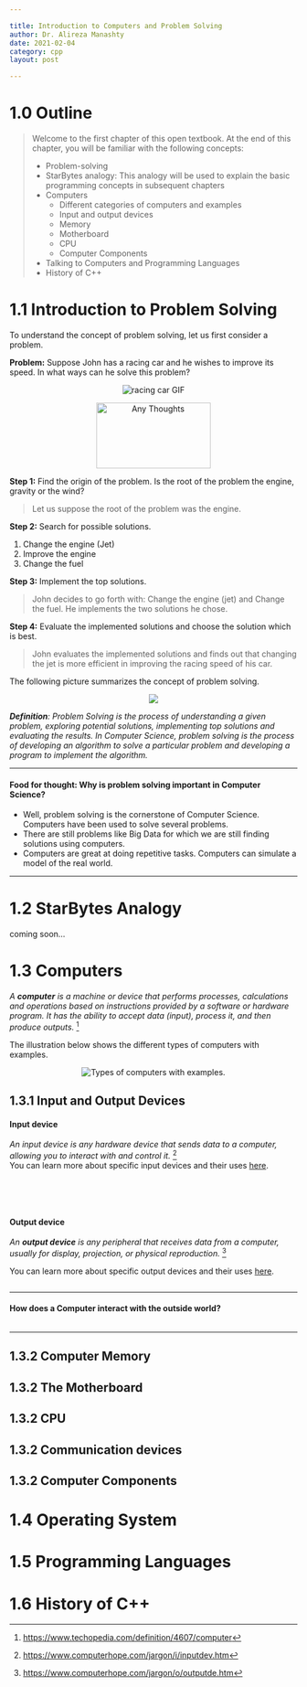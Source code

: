 ```yaml
---

title: Introduction to Computers and Problem Solving
author: Dr. Alireza Manashty
date: 2021-02-04
category: cpp
layout: post

---
```

# 1.0 Outline
>Welcome to the first chapter of this open textbook. At the end of this chapter, you will be familiar with the following concepts:
>* Problem-solving
>* StarBytes analogy: This analogy will be used to explain the basic programming concepts in subsequent chapters
>* Computers
>    * Different categories of computers and examples
>    * Input and output devices
>    * Memory
>    * Motherboard
>    * CPU
>    * Computer Components
>* Talking to Computers and Programming Languages
>* History of C++

# 1.1 Introduction to Problem Solving
To understand the concept of problem solving, let us first consider a problem.

**Problem:** Suppose John has a racing car and he wishes to improve its speed. 
In what ways can he solve this problem?

<p align="center">
<img src="assets/img/book/c1/carg.GIF" alt="racing car GIF">
</p>

<p align="center">
<img src="assets/img/book/all/thoughts.png" alt="Any Thoughts" width="200" height="115">
</p>

**Step 1:** Find the origin of the problem. Is the root of the problem the engine, gravity or the wind?
>Let us suppose the root of the problem was the engine.

**Step 2:** Search for possible solutions.
 1. Change the engine (Jet)    
 2. Improve the engine    
 3. Change the fuel
 
**Step 3:** Implement the top solutions.
 >John decides to go forth with: Change the engine (jet) and Change the fuel. He implements the two solutions he chose.

**Step 4:** Evaluate the implemented solutions and choose the solution which is best.
>John evaluates the implemented solutions and finds out that changing the jet is more efficient in improving the racing speed of his car.

The following picture summarizes the concept of problem solving.
<p align="center">
<img src="assets/img/book/c1/problem.png">
</p>

***Definition**: Problem Solving is the process of understanding a given problem, exploring potential solutions, implementing top solutions and evaluating the results. In Computer Science, problem solving is the process of developing an algorithm to solve a particular problem and developing a program to implement the algorithm.*

---
#### Food for thought: Why is problem solving important in Computer Science?
 - Well, problem solving is the cornerstone of Computer Science. Computers have been used to solve several problems. 
 - There are still problems like Big Data for which we are still finding solutions using computers. 
 - Computers are great at doing repetitive tasks. Computers
   can simulate a model of the real world.

---


# 1.2 StarBytes Analogy
coming soon...

# 1.3 Computers
*A **computer** is a machine or device that performs processes, calculations and operations based on instructions provided by a software or hardware program. It has the ability to accept data (input), process it, and then produce outputs.*      [^computer]

[^computer]: <https://www.techopedia.com/definition/4607/computer>

The illustration below shows the different types of computers with examples. 
<p align="center">
<img src="assets/img/book/c1/computers.png" alt="Types of computers with examples.">
</p>

## 1.3.1 Input and Output Devices
#### Input device

*An input device is any hardware device that sends data to a computer, allowing you to interact with and control it.* [^input]     
You can learn more about specific input devices and their uses [here](https://www.computerhope.com/jargon/o/inputdev.htm).

[^input]: <https://www.computerhope.com/jargon/i/inputdev.htm>

<p align="center">
<img src="assets/img/book/c1/input.png" alt="">
</p>

<br>
<br>

#### Output device

*An **output device** is any peripheral that receives data from a computer, usually for display, projection, or physical reproduction.* [^output]

You can learn more about specific output devices and their uses [here](https://www.computerhope.com/jargon/o/outputde.htm).

[^output]: <https://www.computerhope.com/jargon/o/outputde.htm>

<p align="center">
<img src="assets/img/book/c1/output.png" alt="">
</p>

---
#### How does a Computer interact with the outside world? 
<p align="center">
<img src="assets/img/book/c1/interaction.png" alt="">
</p>

---
## 1.3.2 Computer Memory
## 1.3.2 The Motherboard
## 1.3.2 CPU
## 1.3.2 Communication devices
## 1.3.2 Computer Components

# 1.4 Operating System

# 1.5 Programming Languages

# 1.6 History of C++

